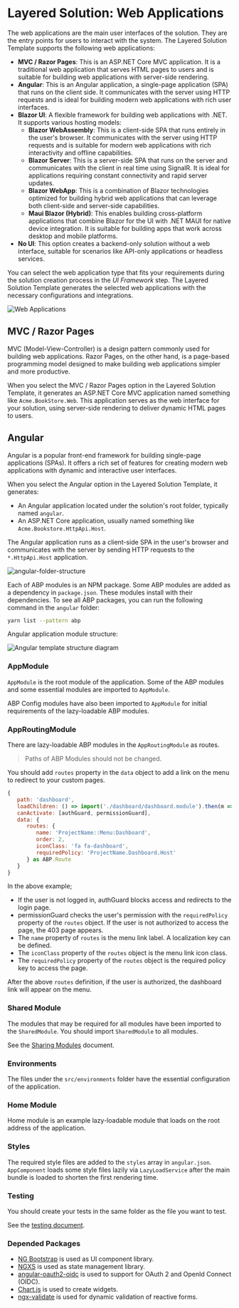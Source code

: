 # Layered Solution: Web Applications

The web applications are the main user interfaces of the solution. They are the entry points for users to interact with the system. The Layered Solution Template supports the following web applications:

- **MVC / Razor Pages**: This is an ASP.NET Core MVC application. It is a traditional web application that serves HTML pages to users and is suitable for building web applications with server-side rendering.  
- **Angular**: This is an Angular application, a single-page application (SPA) that runs on the client side. It communicates with the server using HTTP requests and is ideal for building modern web applications with rich user interfaces.  
- **Blazor UI**: A flexible framework for building web applications with .NET. It supports various hosting models:
  - **Blazor WebAssembly**: This is a client-side SPA that runs entirely in the user's browser. It communicates with the server using HTTP requests and is suitable for modern web applications with rich interactivity and offline capabilities.  
  - **Blazor Server**: This is a server-side SPA that runs on the server and communicates with the client in real time using SignalR. It is ideal for applications requiring constant connectivity and rapid server updates.  
  - **Blazor WebApp**: This is a combination of Blazor technologies optimized for building hybrid web applications that can leverage both client-side and server-side capabilities.  
  - **Maui Blazor (Hybrid)**: This enables building cross-platform applications that combine Blazor for the UI with .NET MAUI for native device integration. It is suitable for building apps that work across desktop and mobile platforms.  
- **No UI**: This option creates a backend-only solution without a web interface, suitable for scenarios like API-only applications or headless services.  

You can select the web application type that fits your requirements during the solution creation process in the *UI Framework* step. The Layered Solution Template generates the selected web applications with the necessary configurations and integrations.

![Web Applications](images/web-applications.png)

## MVC / Razor Pages

MVC (Model-View-Controller) is a design pattern commonly used for building web applications. Razor Pages, on the other hand, is a page-based programming model designed to make building web applications simpler and more productive.  

When you select the MVC / Razor Pages option in the Layered Solution Template, it generates an ASP.NET Core MVC application named something like `Acme.BookStore.Web`. This application serves as the web interface for your solution, using server-side rendering to deliver dynamic HTML pages to users.

## Angular

Angular is a popular front-end framework for building single-page applications (SPAs). It offers a rich set of features for creating modern web applications with dynamic and interactive user interfaces.  

When you select the Angular option in the Layered Solution Template, it generates:  
- An Angular application located under the solution's root folder, typically named `angular`.  
- An ASP.NET Core application, usually named something like `Acme.Bookstore.HttpApi.Host`.  

The Angular application runs as a client-side SPA in the user's browser and communicates with the server by sending HTTP requests to the `*.HttpApi.Host` application.

![angular-folder-structure](images/angular-folder-structure.png)

Each of ABP modules is an NPM package. Some ABP modules are added as a dependency in `package.json`. These modules install with their dependencies. To see all ABP packages, you can run the following command in the `angular` folder:

```bash
yarn list --pattern abp
```

Angular application module structure:

![Angular template structure diagram](images/angular-template-structure-diagram.png)

### AppModule

`AppModule` is the root module of the application. Some of the ABP modules and some essential modules are imported to `AppModule`.

ABP Config modules have also been imported to `AppModule` for initial requirements of the lazy-loadable ABP modules.

### AppRoutingModule

There are lazy-loadable ABP modules in the `AppRoutingModule` as routes.

> Paths of ABP Modules should not be changed.

You should add `routes` property in the `data` object to add a link on the menu to redirect to your custom pages.

```js
{
   path: 'dashboard',
   loadChildren: () => import('./dashboard/dashboard.module').then(m => m.DashboardModule),
   canActivate: [authGuard, permissionGuard],
   data: {
      routes: {
         name: 'ProjectName::Menu:Dashboard',
         order: 2,
         iconClass: 'fa fa-dashboard',
         requiredPolicy: 'ProjectName.Dashboard.Host'
      } as ABP.Route
   }
}
```
In the above example;
*  If the user is not logged in, authGuard blocks access and redirects to the login page.
*  permissionGuard checks the user's permission with the `requiredPolicy` property of the `routes` object. If the user is not authorized to access the page, the 403 page appears.
*  The `name` property of `routes` is the menu link label. A localization key can be defined.
*  The `iconClass` property of the `routes` object is the menu link icon class.
*  The `requiredPolicy` property of the `routes` object is the required policy key to access the page.

After the above `routes` definition, if the user is authorized, the dashboard link will appear on the menu.

### Shared Module

The modules that may be required for all modules have been imported to the `SharedModule`. You should import `SharedModule` to all modules.

See the [Sharing Modules](https://angular.io/guide/sharing-ngmodules) document.

### Environments

The files under the `src/environments` folder have the essential configuration of the application.

### Home Module

Home module is an example lazy-loadable module that loads on the root address of the application.

### Styles

The required style files are added to the `styles` array in `angular.json`. `AppComponent` loads some style files lazily via `LazyLoadService` after the main bundle is loaded to shorten the first rendering time.

### Testing

You should create your tests in the same folder as the file you want to test.

See the [testing document](https://angular.io/guide/testing).

### Depended Packages

* [NG Bootstrap](https://ng-bootstrap.github.io/) is used as UI component library.
* [NGXS](https://www.ngxs.io/) is used as state management library.
* [angular-oauth2-oidc](https://github.com/manfredsteyer/angular-oauth2-oidc) is used to support for OAuth 2 and OpenId Connect (OIDC).
* [Chart.js](https://www.chartjs.org/) is used to create widgets.
* [ngx-validate](https://github.com/ng-turkey/ngx-validate) is used for dynamic validation of reactive forms.

